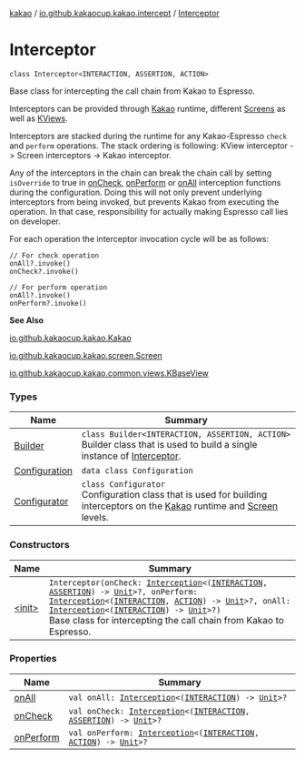 [kakao](../../index.md) / [io.github.kakaocup.kakao.intercept](../index.md) / [Interceptor](./index.md)

# Interceptor

`class Interceptor<INTERACTION, ASSERTION, ACTION>`

Base class for intercepting the call chain from Kakao to Espresso.

Interceptors can be provided through [Kakao](../../io.github.kakaocup.kakao/-kakao/index.md) runtime,
different [Screens](../../io.github.kakaocup.kakao.screen/-screen/index.md) as well as [KViews](../../io.github.kakaocup.kakao.common.views/-k-base-view/index.md).

Interceptors are stacked during the runtime for any Kakao-Espresso `check` and `perform` operations.
The stack ordering is following: KView interceptor -&gt; Screen interceptors -&gt; Kakao interceptor.

Any of the interceptors in the chain can break the chain call by setting `isOverride` to true
in [onCheck](-builder/on-check.md), [onPerform](-builder/on-perform.md) or [onAll](-builder/on-all.md) interception
functions during the configuration. Doing this will not only prevent underlying
interceptors from being invoked, but prevents Kakao from executing the operation. In that case,
responsibility for actually making Espresso call lies on developer.

For each operation the interceptor invocation cycle will be as follows:

```
// For check operation
onAll?.invoke()
onCheck?.invoke()

// For perform operation
onAll?.invoke()
onPerform?.invoke()
```

**See Also**

[io.github.kakaocup.kakao.Kakao](../../io.github.kakaocup.kakao/-kakao/index.md)

[io.github.kakaocup.kakao.screen.Screen](../../io.github.kakaocup.kakao.screen/-screen/index.md)

[io.github.kakaocup.kakao.common.views.KBaseView](../../io.github.kakaocup.kakao.common.views/-k-base-view/index.md)

### Types

| Name | Summary |
|---|---|
| [Builder](-builder/index.md) | `class Builder<INTERACTION, ASSERTION, ACTION>`<br>Builder class that is used to build a single instance of [Interceptor](./index.md). |
| [Configuration](-configuration/index.md) | `data class Configuration` |
| [Configurator](-configurator/index.md) | `class Configurator`<br>Configuration class that is used for building interceptors on the [Kakao](../../io.github.kakaocup.kakao/-kakao/index.md) runtime and [Screen](../../io.github.kakaocup.kakao.screen/-screen/index.md) levels. |

### Constructors

| Name | Summary |
|---|---|
| [&lt;init&gt;](-init-.md) | `Interceptor(onCheck: `[`Interception`](../-interception/index.md)`<(`[`INTERACTION`](index.md#INTERACTION)`, `[`ASSERTION`](index.md#ASSERTION)`) -> `[`Unit`](https://kotlinlang.org/api/latest/jvm/stdlib/kotlin/-unit/index.html)`>?, onPerform: `[`Interception`](../-interception/index.md)`<(`[`INTERACTION`](index.md#INTERACTION)`, `[`ACTION`](index.md#ACTION)`) -> `[`Unit`](https://kotlinlang.org/api/latest/jvm/stdlib/kotlin/-unit/index.html)`>?, onAll: `[`Interception`](../-interception/index.md)`<(`[`INTERACTION`](index.md#INTERACTION)`) -> `[`Unit`](https://kotlinlang.org/api/latest/jvm/stdlib/kotlin/-unit/index.html)`>?)`<br>Base class for intercepting the call chain from Kakao to Espresso. |

### Properties

| Name | Summary |
|---|---|
| [onAll](on-all.md) | `val onAll: `[`Interception`](../-interception/index.md)`<(`[`INTERACTION`](index.md#INTERACTION)`) -> `[`Unit`](https://kotlinlang.org/api/latest/jvm/stdlib/kotlin/-unit/index.html)`>?` |
| [onCheck](on-check.md) | `val onCheck: `[`Interception`](../-interception/index.md)`<(`[`INTERACTION`](index.md#INTERACTION)`, `[`ASSERTION`](index.md#ASSERTION)`) -> `[`Unit`](https://kotlinlang.org/api/latest/jvm/stdlib/kotlin/-unit/index.html)`>?` |
| [onPerform](on-perform.md) | `val onPerform: `[`Interception`](../-interception/index.md)`<(`[`INTERACTION`](index.md#INTERACTION)`, `[`ACTION`](index.md#ACTION)`) -> `[`Unit`](https://kotlinlang.org/api/latest/jvm/stdlib/kotlin/-unit/index.html)`>?` |
